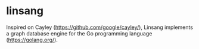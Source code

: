 # linsang
Inspired on Cayley (https://github.com/google/cayley/), Linsang implements a graph database engine for the Go programming language (https://golang.org/).
